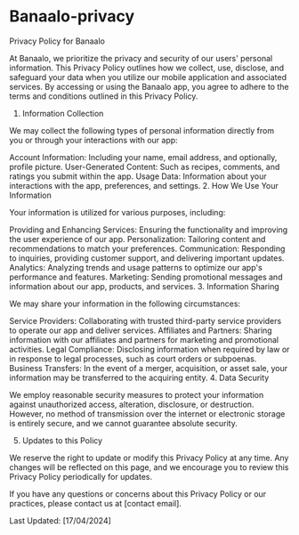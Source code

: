 # Banaalo-privacy
Privacy Policy for Banaalo

At Banaalo, we prioritize the privacy and security of our users' personal information. This Privacy Policy outlines how we collect, use, disclose, and safeguard your data when you utilize our mobile application and associated services. By accessing or using the Banaalo app, you agree to adhere to the terms and conditions outlined in this Privacy Policy.

1. Information Collection

We may collect the following types of personal information directly from you or through your interactions with our app:

Account Information: Including your name, email address, and optionally, profile picture.
User-Generated Content: Such as recipes, comments, and ratings you submit within the app.
Usage Data: Information about your interactions with the app, preferences, and settings.
2. How We Use Your Information

Your information is utilized for various purposes, including:

Providing and Enhancing Services: Ensuring the functionality and improving the user experience of our app.
Personalization: Tailoring content and recommendations to match your preferences.
Communication: Responding to inquiries, providing customer support, and delivering important updates.
Analytics: Analyzing trends and usage patterns to optimize our app's performance and features.
Marketing: Sending promotional messages and information about our app, products, and services.
3. Information Sharing

We may share your information in the following circumstances:

Service Providers: Collaborating with trusted third-party service providers to operate our app and deliver services.
Affiliates and Partners: Sharing information with our affiliates and partners for marketing and promotional activities.
Legal Compliance: Disclosing information when required by law or in response to legal processes, such as court orders or subpoenas.
Business Transfers: In the event of a merger, acquisition, or asset sale, your information may be transferred to the acquiring entity.
4. Data Security

We employ reasonable security measures to protect your information against unauthorized access, alteration, disclosure, or destruction. However, no method of transmission over the internet or electronic storage is entirely secure, and we cannot guarantee absolute security.

5. Updates to this Policy

We reserve the right to update or modify this Privacy Policy at any time. Any changes will be reflected on this page, and we encourage you to review this Privacy Policy periodically for updates.

If you have any questions or concerns about this Privacy Policy or our practices, please contact us at [contact email].

Last Updated: [17/04/2024]
